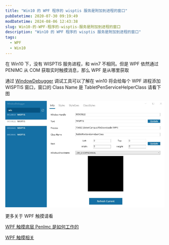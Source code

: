 ```yaml
---
title: "Win10 的 WPF 程序的 wisptis 服务是附加到进程的窗口"
pubDatetime: 2020-07-30 09:19:49
modDatetime: 2024-08-06 12:43:38
slug: Win10-的-WPF-程序的-wisptis-服务是附加到进程的窗口
description: "Win10 的 WPF 程序的 wisptis 服务是附加到进程的窗口"
tags:
  - WPF
  - Win10
---
```





在 Win10 下，没有 WISPTIS 服务进程，和 win7 不相同。但是 WPF 依然通过 PENIMC 从 COM 获取实时触摸消息，那么 WPF 是从哪里获取

<!--more-->


<!-- CreateTime:2020/7/30 17:19:49 -->



通过 [WindowDebugger](https://github.com/kkwpsv/WindowDebugger ) 调试工具可以了解在 win10 将会给每个 WPF 进程添加 WISPTIS 窗口，窗口的 Class Name 是 TabletPenServiceHelperClass 请看下图

<!-- ![](images/img-Win10 的 WPF 程序的 wisptis 服务是附加到进程的窗口0.png) -->

![](images/img-modify-481f51b1bd6499855d3578f242816b72.jpg)

更多关于 WPF 触摸请看

[WPF 触摸底层 PenImc 是如何工作的](https://blog.lindexi.com/post/WPF-%E8%A7%A6%E6%91%B8%E5%BA%95%E5%B1%82-PenImc-%E6%98%AF%E5%A6%82%E4%BD%95%E5%B7%A5%E4%BD%9C%E7%9A%84.html)

[WPF 触摸相关](https://blog.lindexi.com/post/WPF-%E8%A7%A6%E6%91%B8%E7%9B%B8%E5%85%B3.html)
